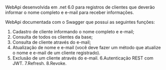 WebApi desenvolvida em .net 6.0 para registros de clientes que deverão informar o nome completo
e e-mail para receber informações.


WebApi documentada com o Swagger que possui as
seguintes funções:
1. Cadastro de cliente informando o nome completo e e-mail;
2. Consulta de todos os clientes da base;
3. Consulta de cliente através do e-mail;
4. Atualização de nome e e-mail (você deve fazer um método que atualize o nome
e e-mail de um cliente registrado).
5. Exclusão de um cliente através do e-mail.
6.Autenticação REST com JWT.
7.Refresh.
8.Revoke.



